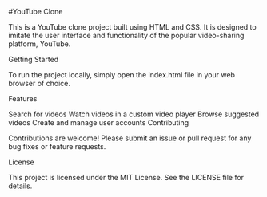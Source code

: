 #YouTube Clone

This is a YouTube clone project built using HTML and CSS. It is designed to imitate the user interface and functionality of the popular video-sharing platform, YouTube.

Getting Started

To run the project locally, simply open the index.html file in your web browser of choice.

Features

Search for videos
Watch videos in a custom video player
Browse suggested videos
Create and manage user accounts
Contributing

Contributions are welcome! Please submit an issue or pull request for any bug fixes or feature requests.

License

This project is licensed under the MIT License. See the LICENSE file for details.
